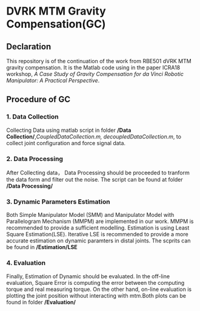 # DVRK MTM Gravity Compensation(GC)
## Declaration
This repository is of the continuation of the work from RBE501 dVRK MTM gravity compensation. It is the Matlab code using in the paper ICRA18 workshop, *A Case Study of Gravity Compensation for da Vinci Robotic
Manipulator: A Practical Perspective*.
## Procedure of GC
### 1. Data Collection 
Collecting Data using matlab script in folder **/Data Collection/**,*CoupledDataCollection.m, decoupledDataCollection.m*, to collect joint configuration and force signal data.
### 2. Data Processing
After Collecting data， Data Processing should be proceeded to tranform the data form and filter out the noise. The script can be found at folder **/Data Processing/**
### 3. Dynamic Parameters Estimation
Both Simple Manipulator Model (SMM) and Manipulator Model with Parallelogram Mechanism (MMPM) are implemented in our work. MMPM is recommended to provide a sufficient modelling. Estimation is using Least Square Estimation(LSE). Iterative LSE is recommended to provide a more accurate estimation on dynamic paramters in distal joints. The scprits can be found in **/Estimation/LSE**
### 4. Evaluation
Finally, Estimation of Dynamic should be evaluated. In the off-line evaluation,  Square Error is computing the error between the computing torque and real measuring torque. On the other hand, on-line evaluation is plotting the joint position without interacting with mtm.Both plots can be found in folder **/Evaluation/**
